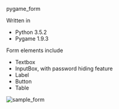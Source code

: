pygame_form

Written in
- Python 3.5.2
- Pygame 1.9.3

Form elements include
- Textbox
- InputBox, with password hiding feature
- Label
- Button
- Table

![sample_form](https://user-images.githubusercontent.com/7481680/31062591-b6ada5e4-a6f9-11e7-860e-bfff3e610d8e.gif)
